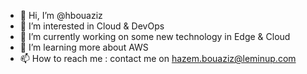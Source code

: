 - 👋 Hi, I’m @hbouaziz
- 👀 I’m interested in Cloud & DevOps
- 🌱 I’m currently working on some new technology in Edge & Cloud
- 💞️ I’m learning more about AWS 
- 📫 How to reach me : contact me on hazem.bouaziz@leminup.com

<!---
hbouaziz/hbouaziz is a ✨ special ✨ repository because its `README.md` (this file) appears on your GitHub profile.
You can click the Preview link to take a look at your changes.
--->

